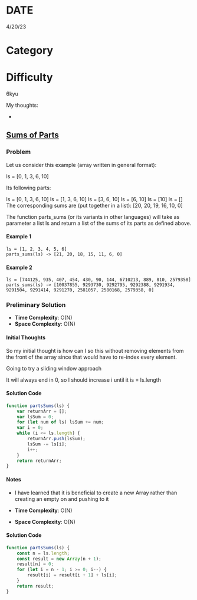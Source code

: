 # DATE

4/20/23

# Category

# Difficulty

6kyu

My thoughts:

-

## [Sums of Parts](https://www.codewars.com/kata/5ce399e0047a45001c853c2b/train/javascript)

### Problem

Let us consider this example (array written in general format):

ls = [0, 1, 3, 6, 10]

Its following parts:

ls = [0, 1, 3, 6, 10]
ls = [1, 3, 6, 10]
ls = [3, 6, 10]
ls = [6, 10]
ls = [10]
ls = []
The corresponding sums are (put together in a list): [20, 20, 19, 16, 10, 0]

The function parts_sums (or its variants in other languages) will take as parameter a list ls and return a list of the sums of its parts as defined above.

#### Example 1

```
ls = [1, 2, 3, 4, 5, 6]
parts_sums(ls) -> [21, 20, 18, 15, 11, 6, 0]

```

#### Example 2

```
ls = [744125, 935, 407, 454, 430, 90, 144, 6710213, 889, 810, 2579358]
parts_sums(ls) -> [10037855, 9293730, 9292795, 9292388, 9291934, 9291504, 9291414, 9291270, 2581057, 2580168, 2579358, 0]
```

### Preliminary Solution

-   **Time Complexity**: O(N)
-   **Space Complexity**: O(N)

#### Initial Thoughts

So my initial thought is how can I so this without removing elements from the front of the array since that would have to re-index every element.

Going to try a sliding window approach

It will always end in 0, so I should increase i until it is = ls.length

#### Solution Code

```js
function partsSums(ls) {
    var returnArr = [];
    var lsSum = 0;
    for (let num of ls) lsSum += num;
    var i = 0;
    while (i <= ls.length) {
        returnArr.push(lsSum);
        lsSum -= ls[i];
        i++;
    }
    return returnArr;
}
```

#### Notes

-   I have learned that it is beneficial to create a new Array rather than creating an empty on and pushing to it

-   **Time Complexity**: O(N)
-   **Space Complexity**: O(N)

#### Solution Code

```js
function partsSums(ls) {
    const n = ls.length;
    const result = new Array(n + 1);
    result[n] = 0;
    for (let i = n - 1; i >= 0; i--) {
        result[i] = result[i + 1] + ls[i];
    }
    return result;
}
```
